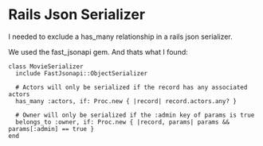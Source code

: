 # Rails Json Serializer

I needed to exclude a has_many relationship in a rails json serializer.

We used the fast_jsonapi gem. And thats what I found:

```
class MovieSerializer
  include FastJsonapi::ObjectSerializer

  # Actors will only be serialized if the record has any associated actors
  has_many :actors, if: Proc.new { |record| record.actors.any? }

  # Owner will only be serialized if the :admin key of params is true
  belongs_to :owner, if: Proc.new { |record, params| params && params[:admin] == true }
end
```

